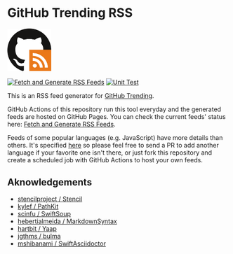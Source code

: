 # GitHub Trending RSS

<img alt="logo image" src="./static/img/logo.svg" width="100">

[![Fetch and Generate RSS Feeds](https://github.com/mshibanami/GitHubTrendingRSS/actions/workflows/generate_feeds.yml/badge.svg)](https://github.com/mshibanami/GitHubTrendingRSS/actions/workflows/generate_feeds.yml)
[![Unit Test](https://github.com/mshibanami/GitHubTrendingRSS/actions/workflows/test.yml/badge.svg)](https://github.com/mshibanami/GitHubTrendingRSS/actions/workflows/test.yml)

This is an RSS feed generator for [GitHub Trending](https://github.com/trending).

GitHub Actions of this repository run this tool everyday and the generated feeds are hosted on GitHub Pages. You can check the current feeds' status here: [Fetch and Generate RSS Feeds](https://github.com/mshibanami/GitHubTrendingRSS/actions?query=workflow%3A%22Fetch+and+Generate+RSS+Feeds%22).

Feeds of some popular languages (e.g. JavaScript) have more details than others. It's specified [here](https://github.com/mshibanami/GitHubTrendingRSS/blob/ea64981/Sources/GitHubTrendingRSSKit/Const.swift#L31) so please feel free to send a PR to add another language if your favorite one isn't there, or just fork this repository and create a scheduled job with GitHub Actions to host your own feeds.

## Aknowledgements

- [stencilproject / Stencil](https://github.com/stencilproject/Stencil)
- [kylef / PathKit](https://github.com/kylef/PathKit)
- [scinfu / SwiftSoup](https://github.com/scinfu/SwiftSoup)
- [hebertialmeida / MarkdownSyntax](https://github.com/hebertialmeida/MarkdownSyntax)
- [hartbit / Yaap](https://github.com/hartbit/Yaap)
- [jgthms / bulma](https://github.com/jgthms/bulma)
- [mshibanami / SwiftAsciidoctor](https://github.com/mshibanami/SwiftAsciidoctor)
